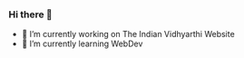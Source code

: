 ### Hi there 👋
- 🔭 I’m currently working on The Indian Vidhyarthi Website
- 🌱 I’m currently learning WebDev
<!--
**HardikBansal206/HardikBansal206** is a ✨ _special_ ✨ repository because its `README.md` (this file) appears on your GitHub profile.
<img src="https://github-readme-stats.vercel.app/api/top-langs?username=HardikBansal206&show_icons=true&locale=en&layout=compact&theme=chartreuse-dark" alt="ovi" />
Here are some ideas to get you started:

- 🔭 I’m currently working on ...
- 🌱 I’m currently learning ...
- 👯 I’m looking to collaborate on ...
- 🤔 I’m looking for help with ...
- 💬 Ask me about ...
- 📫 How to reach me: ...
- 😄 Pronouns: ...
- ⚡ Fun fact: ...
-->
